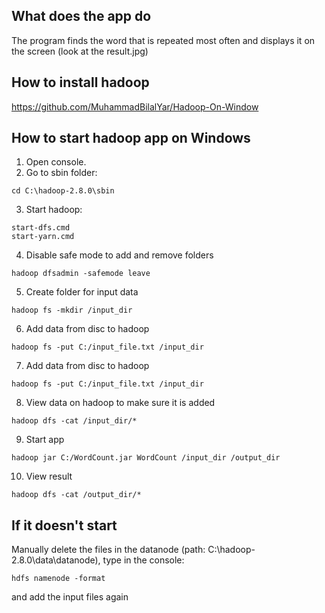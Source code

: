 What does the app do
---
The program finds the word that is repeated most often and displays it on the screen (look at the result.jpg)

How to install hadoop
---
https://github.com/MuhammadBilalYar/Hadoop-On-Window

How to start hadoop app on Windows
---
1. Open console. 
2. Go to sbin folder: 
```
cd C:\hadoop-2.8.0\sbin
```
3. Start hadoop: 
```
start-dfs.cmd
start-yarn.cmd
```
4. Disable safe mode to add and remove folders
```
hadoop dfsadmin -safemode leave
```
5. Create folder for input data
```
hadoop fs -mkdir /input_dir
```
6. Add data from disc to hadoop
```
hadoop fs -put C:/input_file.txt /input_dir
```
7. Add data from disc to hadoop
```
hadoop fs -put C:/input_file.txt /input_dir
```
8. View data on hadoop to make sure it is added
```
hadoop dfs -cat /input_dir/*
```
9. Start app
```
hadoop jar C:/WordCount.jar WordCount /input_dir /output_dir
```
10. View result
```        
hadoop dfs -cat /output_dir/*
```
If it doesn't start
---
Manually delete the files in the datanode (path: C:\hadoop-2.8.0\data\datanode), type in the console: 
```   
hdfs namenode -format
```
  and add the input files again
